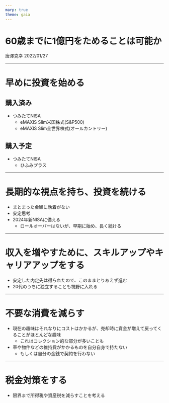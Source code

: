 ```yaml
---
marp: true
theme: gaia
---
```


<!-- class:lead -->
# 60歳までに1億円をためることは可能か
唐澤克幸
2022/01/27

---

# 早めに投資を始める
## 購入済み
- つみたてNISA
    - eMAXIS Slim米国株式(S&P500)
    - eMAXIS Slim全世界株式(オールカントリー)

## 購入予定
- つみたてNISA
    - ひふみプラス

---

# 長期的な視点を持ち、投資を続ける
- まとまった金額に執着がない
- 安定思考
- 2024年新NISAに備える
    - ロールオーバーはないが、早期に始め、長く続ける

---

# 収入を増やすために、スキルアップやキャリアアップをする
- 安定した内定先は得られたので、このままとりあえず進む
- 20代のうちに独立することも視野に入れる

---

# 不要な消費を減らす
- 現在の趣味はそれなりにコストはかかるが、売却時に資金が増えて戻ってくることがほとんどな趣味
    - これはコレクション的な部分が多いことも
- 車や物件などの維持費がかかるものを自分自身で持たない
    - もしくは自分の金銭で契約を行わない

---

# 税金対策をする
- 限界まで所得税や資産税を減らすことを考える